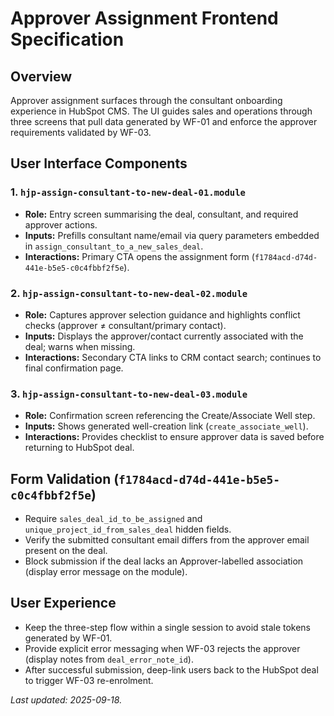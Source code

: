 # Approver Assignment Frontend Specification

## Overview
Approver assignment surfaces through the consultant onboarding experience in HubSpot CMS. The UI guides sales and operations through three screens that pull data generated by WF-01 and enforce the approver requirements validated by WF-03.

## User Interface Components

### 1. `hjp-assign-consultant-to-new-deal-01.module`
- **Role:** Entry screen summarising the deal, consultant, and required approver actions.
- **Inputs:** Prefills consultant name/email via query parameters embedded in `assign_consultant_to_a_new_sales_deal`.
- **Interactions:** Primary CTA opens the assignment form (`f1784acd-d74d-441e-b5e5-c0c4fbbf2f5e`).

### 2. `hjp-assign-consultant-to-new-deal-02.module`
- **Role:** Captures approver selection guidance and highlights conflict checks (approver ≠ consultant/primary contact).
- **Inputs:** Displays the approver/contact currently associated with the deal; warns when missing.
- **Interactions:** Secondary CTA links to CRM contact search; continues to final confirmation page.

### 3. `hjp-assign-consultant-to-new-deal-03.module`
- **Role:** Confirmation screen referencing the Create/Associate Well step.
- **Inputs:** Shows generated well-creation link (`create_associate_well`).
- **Interactions:** Provides checklist to ensure approver data is saved before returning to HubSpot deal.

## Form Validation (`f1784acd-d74d-441e-b5e5-c0c4fbbf2f5e`)
- Require `sales_deal_id_to_be_assigned` and `unique_project_id_from_sales_deal` hidden fields.
- Verify the submitted consultant email differs from the approver email present on the deal.
- Block submission if the deal lacks an Approver-labelled association (display error message on the module).

## User Experience
- Keep the three-step flow within a single session to avoid stale tokens generated by WF-01.
- Provide explicit error messaging when WF-03 rejects the approver (display notes from `deal_error_note_id`).
- After successful submission, deep-link users back to the HubSpot deal to trigger WF-03 re-enrolment.

_Last updated: 2025-09-18._
